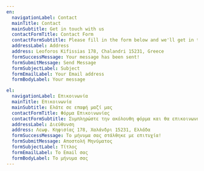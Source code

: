 ```yaml
---
en:
  navigationLabel: Contact
  mainTitle: Contact
  mainSubtitle: Get in touch with us
  contactFormTitle: Contact Form
  contactFormSubtitle: Please fill in the form below and we'll get in touch with you as soon as possible
  addressLabel: Address
  address: Leoforos Kifissias 178, Chalandri 15231, Greece
  formSuccessMessage: Your message has been sent!
  formSubmitMessage: Send Message
  formSubjectLabel: Subject
  formEmailLabel: Your Email address
  formBodyLabel: Your message

el:
  navigationLabel: Επικοινωνία
  mainTitle: Επικοινωνία
  mainSubtitle: Ελάτε σε επαφή μαζί μας
  contactFormTitle: Φόρμα Επικοινωνίας
  contactFormSubtitle: Συμπληρώστε την ακόλουθη φόρμα και θα επικοινωνήσουμε μαζί σας το συντομότερο δυνατόν.
  addressLabel: Διεύθυνση
  address: Λεωφ. Κηφισίας 178, Χαλάνδρι 15231, Ελλάδα
  formSuccessMessage: Το μήνυμα σας στάλθηκε με επιτυχία!
  formSubmitMessage: Αποστολή Μηνύματος
  formSubjectLabel: Τίτλος
  formEmailLabel: Το Email σας
  formBodyLabel: Το μήνυμα σας
---
```

